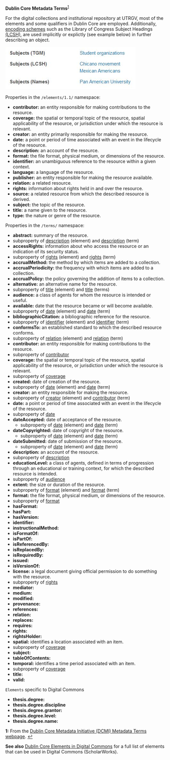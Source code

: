 **Dublin Core Metadata Terms**<sup id="a1">[1](#f1)</sup>

For the digital collections and institutional repository at UTRGV, most of the elements and some qualifiers in Dublin Core are employed. Additionally, [encoding schemes](https://www.dublincore.org/specifications/dublin-core/dcmi-terms/#section-4) such as the Library of Congress Subject Headings [(LCSH)](https://www.loc.gov/aba/publications/FreeLCSH/freelcsh.html), are used implicitly or explictly (see example below) in further describing an object.

![example image of subject headings](docs/subjects-example.JPG)

Properties in the `/elements/1.1/` namespace:

* <a name="contributor" id="contr-id"></a>**contributor:** an entity responsible for making contributions to the resource.
* <a name="coverage" id="cover-id"></a>**coverage:** the spatial or temporal topic of the resource, spatial applicability of the resource, or jurisdiction under which the resource is relevant.
* <a name="creator" id="creat-id"></a>**creator:** an entity primarily responsible for making the resource.
* <a name="date" id="date-id"></a>**date:** a point or period of time associated with an event in the lifecycle of the resource.
* <a name="description" id="desc-id"></a>**description:** an account of the resource.
* <a name="format" id="form-id"></a>**format:** the file format, physical medium, or dimensions of the resource.
* <a name="identifier" id="ident-id"></a>**identifier:** an unambiguous reference to the resource within a given context.
* <a name="language" id="lang-id"></a>**language:** a language of the resource.
* <a name="publisher" id="publi-id"></a>**publisher:** an entity responsible for making the resource available.
* <a name="relation" id="relat-id"></a>**relation:** a related resource.
* <a name="rights" id="rights-id"></a>**rights:** information about rights held in and over the resource.
* <a name="source" id="srce-id"></a>**source:** a related resource from which the described resource is derived.
* <a name="subject" id="subj-id"></a>**subject:** the topic of the resource.
* <a name="title" id="title-id"></a>**title:** a name given to the resource.
* <a name="type" id="type-id"></a>**type:** the nature or genre of the resource.

Properties in the `/terms/` namespace:

* **abstract:** summary of the resource.
 * subproperty of [description](#desc-id) (element) and [description](#desct-id) (term)
* **accessRights:** information about who access the resource or an indication of its security status.
 * subproperty of [rights](#rights-id) (element) and [rights](#rightst-id) (term)
* **accrualMethod:** the method by which items are added to a collection.
* **accrualPeriodicity:** the frequency with which items are added to a collection.
* **accrualPolicy:** the policy governing the addition of items to a collection.
* **alternative:** an alternative name for the resource.
 * subproperty of [title](#title-id) (element) and [title](#titlet-id) (terms)
* <a name="audience" id="audit-id"></a>**audience:** a class of agents for whom the resource is intended or useful.
* **available:** date that the resource became or will become available.
 * subproperty of [date](#date-id) (element) and [date](#datet-id) (term)
* **bibliographicCitation:** a bibliographic reference for the resource.
 * subproperty of [identifier](#ident-id) (element) and [identifier](#identt-id) (term)
* **conformsTo:** an established standard to which the described resource conforms.
 * subproperty of [relation](#relat-id) (element) and [relation](#relatt-id) (term)
* <a name="contributor" id="contrt-id"></a>**contributor:** an entity responsible for making contributions to the resource.
 * subproperty of [contributor](#contr-id)
* **coverage:** the spatial or temporal topic of the resource, spatial applicability of the resource, or jurisdiction under which the resource is relevant.
 * subproperty of [coverage](#cover-id)
* **created:** date of creation of the resource.
 * subproperty of [date](#date-id) (element) and [date](#datet-id) (term)
* **creator:** an entity responsible for making the resource.
 * subproperty of [creator](#creat-id) (element) and [contributor](#contrt-id) (term)
* <a name="date" id="datet-id"></a>**date:** a point or period of time associated with an event in the lifecycle of the resource.
 * subproperty of [date](#date-id)
* **dateAccepted:** date of acceptance of the resource.
  * subproperty of [date](#date-id) (element) and [date](#datet-id) (term)
* **dateCopyrighted:** date of copyright of the resource.
  * subproperty of [date](#date-id) (element) and [date](#datet-id) (term)
* **dateSubmitted:** date of submission of the resource.
  * subproperty of [date](#date-id) (element) and [date](#datet-id) (term)
* <a name="description" id="desct-id"></a>**description:** an account of the resource.
 * subproperty of [description](#desc-id)
* **educationLevel:** a class of agents, defined in terms of progression through an educational or training context, for which the described resource is intended.
 * subproperty of [audience](#audit-id)
* **extent:** the size or duration of the resource.
 * subproperty of [format](#form-id) (element) and [format](#formt-id) (term)
* <a name="format" id="formt-id"></a>**format:** the file format, physical medium, or dimensions of the resource.
 * subproperty of [format](#formid)
* **hasFormat:**
* **hasPart:**
* **hasVersion:**
* <a name="identifier" id="identt-id"></a>**identifier:**
* **instructionalMethod:**
* **isFormatOf:**
* **isPartOf:**
* **isReferencedBy:**
* **isReplacedBy:**
* **isRequiredBy:**
* **issued:**
* **isVersionOf:**
* **license:** a legal document giving official permission to do something with the resource.
 * subproperty of [rights](#rights-id)
* **mediator:**
* **medium:**
* **modified:**
* **provenance:**
* **references:**
* <a name="relation" id="relatt-id"></a>**relation:**
* **replaces:**
* **requires:**
* <a name="rights" id="rightst-id"></a>**rights:**
* **rightsHolder:**
* **spatial:** identifies a location associated with an item.
 * subproperty of [coverage](#cover-id)
* **subject:**
* **tableOfContents:**
* **temporal:** identifies a time period associated with an item.
 * subproperty of [coverage](#cover-id)
* <a name="title" id="titlet-id"></a>**title:**
* **valid:**

`Elements` specific to Digital Commons

* **thesis.degree:**
* **thesis.degree.discipline**
* **thesis.degree.grantor:**
* **thesis.degree.level:**
* **thesis.degree.name:**



<b id="f1">1:</b> From the [Dublin Core Metadata Initiative (DCMI) Metadata Terms webpage](https://www.dublincore.org/specifications/dublin-core/dcmi-terms/#section-3). [↩](#a1)

**See also** [Dublin Core Elements in Digital Commons](https://aouriri.github.io/UTRGV_metadata/docs/Dublin-Core-Elements-in-Digital-Commons.pdf) for a full list of elements that can be used in Digital Commons (ScholarWorks).

